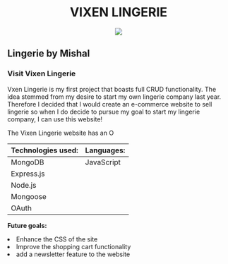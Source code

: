 <h1 align="center">VIXEN LINGERIE</h1>


<p align="center">
<img src ="https://imgur.com/60yDovq.png" />
</p>

<h2>Lingerie by Mishal</h2>

<h3>Visit Vixen Lingerie</h3>

Vxen Lingerie is my first project that boasts full CRUD functionality. 
The idea stemmed from my desire to start my own lingerie company last year.
Therefore I decided that I would create an e-commerce website to sell lingerie so when I do decide to pursue my goal to start my lingerie company, I can use this website! 

The Vixen Lingerie website has an O

<p align="center">

**Technologies used:** |    **Languages:**
-----------------------|--------------------
 |     MongoDB        |     JavaScript   |
  |     Express.js      |               |
   |    Node.js         |              |     
   |    Mongoose     |                 |  
 |    OAuth     |                 |  

</p>

**Future goals:**

<li>Enhance the CSS of the site</li>
<li>Improve the shopping cart functionality</li>
<li>add a newsletter feature to the website</li>
